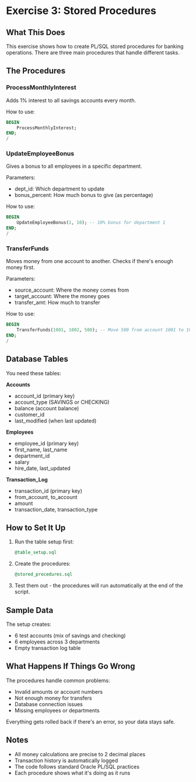 # Exercise 3: Stored Procedures

## What This Does
This exercise shows how to create PL/SQL stored procedures for banking operations. There are three main procedures that handle different tasks.

## The Procedures

### ProcessMonthlyInterest
Adds 1% interest to all savings accounts every month.

How to use:
```sql
BEGIN
    ProcessMonthlyInterest;
END;
/
```

### UpdateEmployeeBonus
Gives a bonus to all employees in a specific department.

Parameters:
- dept_id: Which department to update
- bonus_percent: How much bonus to give (as percentage)

How to use:
```sql
BEGIN
    UpdateEmployeeBonus(1, 10); -- 10% bonus for department 1
END;
/
```

### TransferFunds
Moves money from one account to another. Checks if there's enough money first.

Parameters:
- source_account: Where the money comes from
- target_account: Where the money goes
- transfer_amt: How much to transfer

How to use:
```sql
BEGIN
    TransferFunds(1001, 1002, 500); -- Move 500 from account 1001 to 1002
END;
/
```

## Database Tables

You need these tables:

**Accounts**
- account_id (primary key)
- account_type (SAVINGS or CHECKING)
- balance (account balance)
- customer_id
- last_modified (when last updated)

**Employees**
- employee_id (primary key)
- first_name, last_name
- department_id
- salary
- hire_date, last_updated

**Transaction_Log**
- transaction_id (primary key)
- from_account, to_account
- amount
- transaction_date, transaction_type

## How to Set It Up

1. Run the table setup first:
   ```sql
   @table_setup.sql
   ```

2. Create the procedures:
   ```sql
   @stored_procedures.sql
   ```

3. Test them out - the procedures will run automatically at the end of the script.

## Sample Data

The setup creates:
- 6 test accounts (mix of savings and checking)
- 6 employees across 3 departments
- Empty transaction log table

## What Happens If Things Go Wrong

The procedures handle common problems:
- Invalid amounts or account numbers
- Not enough money for transfers
- Database connection issues
- Missing employees or departments

Everything gets rolled back if there's an error, so your data stays safe.

## Notes

- All money calculations are precise to 2 decimal places
- Transaction history is automatically logged
- The code follows standard Oracle PL/SQL practices
- Each procedure shows what it's doing as it runs 
